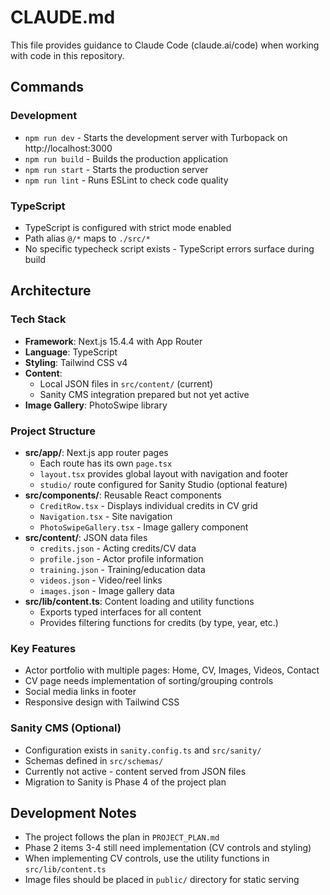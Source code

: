 # CLAUDE.md

This file provides guidance to Claude Code (claude.ai/code) when working with code in this repository.

## Commands

### Development
- `npm run dev` - Starts the development server with Turbopack on http://localhost:3000
- `npm run build` - Builds the production application
- `npm run start` - Starts the production server
- `npm run lint` - Runs ESLint to check code quality

### TypeScript
- TypeScript is configured with strict mode enabled
- Path alias `@/*` maps to `./src/*`
- No specific typecheck script exists - TypeScript errors surface during build

## Architecture

### Tech Stack
- **Framework**: Next.js 15.4.4 with App Router
- **Language**: TypeScript
- **Styling**: Tailwind CSS v4
- **Content**: 
  - Local JSON files in `src/content/` (current)
  - Sanity CMS integration prepared but not yet active
- **Image Gallery**: PhotoSwipe library

### Project Structure
- **src/app/**: Next.js app router pages
  - Each route has its own `page.tsx`
  - `layout.tsx` provides global layout with navigation and footer
  - `studio/` route configured for Sanity Studio (optional feature)
- **src/components/**: Reusable React components
  - `CreditRow.tsx` - Displays individual credits in CV grid
  - `Navigation.tsx` - Site navigation
  - `PhotoSwipeGallery.tsx` - Image gallery component
- **src/content/**: JSON data files
  - `credits.json` - Acting credits/CV data
  - `profile.json` - Actor profile information
  - `training.json` - Training/education data
  - `videos.json` - Video/reel links
  - `images.json` - Image gallery data
- **src/lib/content.ts**: Content loading and utility functions
  - Exports typed interfaces for all content
  - Provides filtering functions for credits (by type, year, etc.)

### Key Features
- Actor portfolio with multiple pages: Home, CV, Images, Videos, Contact
- CV page needs implementation of sorting/grouping controls
- Social media links in footer
- Responsive design with Tailwind CSS

### Sanity CMS (Optional)
- Configuration exists in `sanity.config.ts` and `src/sanity/`
- Schemas defined in `src/schemas/`
- Currently not active - content served from JSON files
- Migration to Sanity is Phase 4 of the project plan

## Development Notes
- The project follows the plan in `PROJECT_PLAN.md`
- Phase 2 items 3-4 still need implementation (CV controls and styling)
- When implementing CV controls, use the utility functions in `src/lib/content.ts`
- Image files should be placed in `public/` directory for static serving